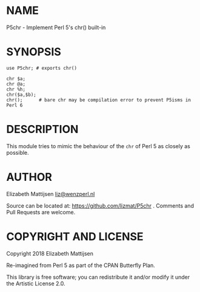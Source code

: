 NAME
====

P5chr - Implement Perl 5's chr() built-in

SYNOPSIS
========

    use P5chr; # exports chr()

    chr $a;
    chr @a;
    chr %h;
    chr($a,$b);
    chr();      # bare chr may be compilation error to prevent P5isms in Perl 6

DESCRIPTION
===========

This module tries to mimic the behaviour of the `chr` of Perl 5 as closely as possible.

AUTHOR
======

Elizabeth Mattijsen <liz@wenzperl.nl>

Source can be located at: https://github.com/lizmat/P5chr . Comments and Pull Requests are welcome.

COPYRIGHT AND LICENSE
=====================

Copyright 2018 Elizabeth Mattijsen

Re-imagined from Perl 5 as part of the CPAN Butterfly Plan.

This library is free software; you can redistribute it and/or modify it under the Artistic License 2.0.

